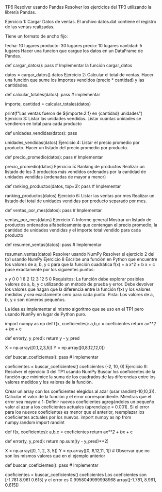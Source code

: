 TP6
Resolver usando Pandas
Resolver los ejercicios del TP3 utilizando la librería Pandas.

Ejercicio 1: Cargar Datos de ventas.
El archivo datos.dat contiene el registro de las ventas realizadas.

Tiene un formato de ancho fijo:

fecha: 10 lugares
producto: 30 lugares
precio: 10 lugares
cantidad: 5 lugares
Hacer una funcion que cargue los datos en un DataFrame de Pandas.

def cargar_datos():
    pass # Implementar la función cargar_datos

datos = cargar_datos()
datos 
Ejercicio 2: Calcular el total de ventas.
Hacer una función que sume los importes vendidos (precio * cantidad) y las cantidades.

def calcular_totales(datos):
    pass # implementar

importe, cantidad = calcular_totales(datos)

print(f"Las ventas fueron de ${importe:2.f} en {cantidad} unidades")
Ejercicio 3: Listar las unidades vendidas.
Listar cuántas unidades se vendieron en total para cada producto

def unidades_vendidas(datos):
    pass

unidades_vendidas(datos)
Ejercicio 4: Listar el precio promedio por producto.
Hacer un listado del precio promedio por producto.

def precio_promedio(datos):
    pass # Implementar

precio_promedio(datos)
Ejercicio 5: Ranking de productos
Realizar un listado de los 3 productos más vendidos ordenados por la cantidad de unidades vendidas (ordenadas de mayor a menor)

def ranking_productos(datos, top=3):
    pass # Implementar

ranking_productos(datos)
Ejercicio 6: Listar las ventas por mes
Realizar un listado del total de unidades vendidas por producto separado por mes.

def ventas_por_mes(datos):
    pass # Implementar

ventas_por_mes(datos)
Ejercicio 7: Informe general
Mostrar un listado de productos ordenados alfabeticamente que contengan el precio promedio, la cantidad de unidades vendidas y el importe total vendido para cada producto

def resumen_ventas(datos):
    pass # Implementar

resumen_ventas(datos)
Resolver usando NumPy
Resolver el ejercicio 2 del tp1 usando NumPy
Ejercicio 8
Escribe una función en Python que encuentre los valores de a, b, y c para que la función cuadrática f(x) = a x^2 + b x + c pase exactamente por los siguientes puntos:

x	y
0	0
1	8
2	12
3	12
5	0
Requisitos:
La función debe explorar posibles valores de a, b, y c utilizando un método de prueba y error.
Debe devolver los valores que hagan que la diferencia entre la función f(x) y los valores medidos y sea exactamente cero para cada punto.
Pista: Los valores de a, b, y c son números pequeños.

La idea es implementar el mismo algoritmo que se uso en el TP1 pero usando NumPy en lugar de Python puro.

import numpy as np
def f(x, coeficientes):
    a,b,c = coeficientes
    return a*x**2 + b*x + c

def error(y, y_pred):
    return y - y_pred

X = np.array([0,1,2,3,5])
Y = np.array([0,8,12,12,0])

def buscar_coeficientes():
    pass # Implementar

coeficientes = buscar_coeficientes()
coeficientes
(-2, 10, 0)
Ejercicio 9: Resolver el ejercicio 3 del TP1 usando NumPy
Buscar los coeficientes de la función que minimice la suma de los cuadrados de las diferencias entre los valores medidos y los valores de la función.

Crear un array con los coeficientes elegidos al azar (usar randint(-10,10,3)).
Calcular el valor de la función y el error correspondiente.
Mientras que el error sea mayor a 1:
Definir nuevos coeficientes agregándoles un pequeño valor al azar a los coeficientes actuales (aprendizaje = 0.001).
Si el error para los nuevos coeficientes es menor que el anterior, reemplazar los coeficientes actuales por los nuevos.
import numpy as np
from numpy.random import randint

def f(x, coeficientes):
    a,b,c = coeficientes
    return a*x**2 + b*x + c

def error(y, y_pred):
    return np.sum((y - y_pred)**2)

X = np.array([0, 1, 2, 3, 5])
Y = np.array([0, 8,12,11, 1]) # Observar que no son los mismos valores que en el ejemplo anterior

def buscar_coeficientes():
    pass # Implementar


coeficientes = buscar_coeficientes()
coeficientes
Los coeficientes son [-1.781  8.961  0.615] y el error es 0.9958049999998968
array([-1.781,  8.961,  0.615])

